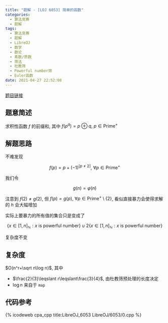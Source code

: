 ```yaml
---
title: "题解 - [LOJ 6053] 简单的函数"
categories:
  - 算法竞赛
  - 题解
tags:
  - 算法竞赛
  - 题解
  - LibreOJ
  - 数学
  - 数论
  - 素数/质数
  - 筛法
  - 杜教筛
  - Powerful number筛
  - Euler函数
date: 2021-04-27 22:52:08
---
```


[题目链接](https://loj.ac/p/6053)

<!-- more -->

## 题意简述

求积性函数 $f$ 的前缀和, 其中 $f(p^q)=p\oplus q,~p\in\text{Prime}^+$

## 解题思路

不难发现

$$
f(p)=p+(-1)^{[p\ne2]},~\forall p\in\text{Prime}^+
$$

我们令

$$
g(n)=\varphi(n)
$$

注意到 $f(2)\ne g(2)$, 但 $f(p)=g(p),~\forall p\in\text{Prime}^+\setminus\{2\}$, 看似直接暴力会使得求解的 $h$ 会大幅增加

实际上要暴力的所有值的集合只是变成了

$$
\{x\in[1,n]_{\mathbb{N}}:x~\text{is}~\text{powerful}~\text{number}\}\cup 2\{x\in[1,n]_{\mathbb{N}}:x~\text{is}~\text{powerful}~\text{number}\}
$$

复杂度不变

## 复杂度

$O(n^r+\sqrt n\log n)$, 其中

- $\frac{2}{3}\leqslant r\leqslant\frac{3}{4}$, 由杜教筛预处理的长度决定
- $\log n$ 来自于 `map`

## 代码参考

{% icodeweb cpa_cpp title:LibreOJ_6053 LibreOJ/6053/0.cpp %}
